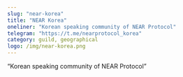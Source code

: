 ```yaml
---
slug: "near-korea"
title: "NEAR Korea"
oneliner: "Korean speaking community of NEAR Protocol"
telegram: "https://t.me/nearprotocol_korea"
category: guild, geographical
logo: /img/near-korea.png
---
```


“Korean speaking community of NEAR Protocol”
